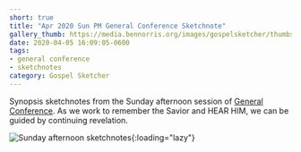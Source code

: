 ```yaml
---
short: true
title: "Apr 2020 Sun PM General Conference Sketchnote"
gallery_thumb: https://media.bennorris.org/images/gospelsketcher/thumbs/apr-20-5-sun-pm.jpg
date: 2020-04-05 16:09:05-0600
tags:
- general conference
- sketchnotes
category: Gospel Sketcher
---
```


Synopsis sketchnotes from the Sunday afternoon session of [General Conference](http://www.churchofjesuschrist.org/general-conference?lang=eng). As we work to remember the Savior and HEAR HIM, we can be guided by continuing revelation.

![Sunday afternoon sketchnotes](https://media.bennorris.org/images/gospelsketcher/general-conference/apr-2020/apr-20-5-sun-pm.jpg){:loading="lazy"}
